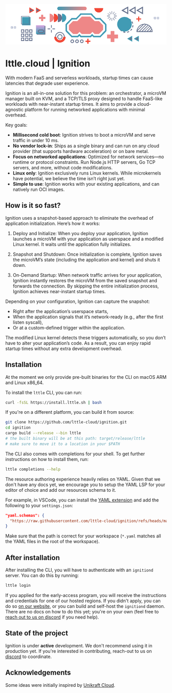 <p align="center">
  <a href="https://lttle.cloud">
    <img src="./assets/lttle.gif" alt="lttle.cloud" />
  </a>
</p>

# lttle.cloud | Ignition

With modern FaaS and serverless workloads, startup times can cause latencies that degrade user experience.

Ignition is an all-in-one solution for this problem: an orchestrator, a microVM manager built on KVM, and a TCP/TLS proxy designed to handle FaaS-like workloads with near-instant startup times. It aims to provide a cloud-agnostic platform for running networked applications with minimal overhead.

Key goals:

- **Millisecond cold boot**: Ignition strives to boot a microVM and serve traffic in under 10 ms.
- **No vendor lock-in**: Ships as a single binary and can run on any cloud provider (that supports hardware acceleration) or on bare metal.
- **Focus on networked applications**: Optimized for network services—no runtime or protocol constraints. Run Node.js HTTP servers, Go TCP servers, and more, without code modifications.
- **Linux only**: Ignition exclusively runs Linux kernels. While microkernels have potential, we believe the time isn’t right just yet.
- **Simple to use**: Ignition works with your existing applications, and can natively run OCI images.

## How is it so fast?

Ignition uses a snapshot-based approach to eliminate the overhead of application initialization. Here’s how it works:

1. Deploy and Initialize: When you deploy your application, Ignition launches a microVM with your application as userspace and a modified Linux kernel. It waits until the application fully initializes.
2. Snapshot and Shutdown: Once initialization is complete, Ignition saves the microVM’s state (including the application and kernel) and shuts it down.

3. On-Demand Startup: When network traffic arrives for your application, Ignition instantly restores the microVM from the saved snapshot and forwards the connection. By skipping the entire initialization process, Ignition achieves near-instant startup times.

Depending on your configuration, Ignition can capture the snapshot:

- Right after the application’s userspace starts,
- When the application signals that it’s network-ready (e.g., after the first listen syscall),
- Or at a custom-defined trigger within the application.

The modified Linux kernel detects these triggers automatically, so you don’t have to alter your application’s code. As a result, you can enjoy rapid startup times without any extra development overhead.

## Installation

At the moment we only provide pre-built binaries for the CLI on macOS ARM and Linux x86_64.

To install the `lttle` CLI, you can run:

```sh
curl -fsSL https://install.lttle.sh | bash
```

If you're on a different platform, you can build it from source:

```sh
git clone https://github.com/lttle-cloud/ignition.git
cd ignition
cargo build --release --bin lttle
# the built binary will be at this path: target/release/lttle
# make sure to move it to a location in your $PATH
```

The CLI also comes with completions for your shell. To get further instructions on how to install them, run:

```bash
lttle completions --help
```

The resource authoring experience heavily relies on YAML. Given that we don't have any docs yet, we encourage you to setup the YAML LSP for your editor of choice and add our resources schema to it.

For example, in VSCode, you can install the [YAML extension](https://marketplace.visualstudio.com/items?itemName=redhat.vscode-yaml) and add the following to your `settings.json`:
```json
"yaml.schemas": {
  "https://raw.githubusercontent.com/lttle-cloud/ignition/refs/heads/master/schemas/resources.json": "*.yaml"
}
```
Make sure that the path is correct for your workspace (`*.yaml` matches all the YAML files in the root of the workspace).

## After installation

After installing the CLI, you will have to authenticate with an `ignitiond` server. You can do this by running:

```bash
lttle login
```

If you applied for the early-access program, you will receive the instructions and credentials for one of our hosted regions. If you didn't apply, you can do so [on our website](https://lttle.cloud), or you can build and self-host the `ignitiond` daemon. There are no docs on how to do this yet; you're on your own (feel free to [reach out to us on discord](https://discord.gg/xhNGGrZQja) if you need help).


## State of the project

Ignition is under **active** development. We don't recommend using it in production yet. If you're interested in contributing, reach-out to us on [discord](https://discord.gg/xhNGGrZQja) to coordinate.

## Acknowledgements

Some ideas were initially inspired by [Unikraft Cloud](https://unikraft.cloud).
